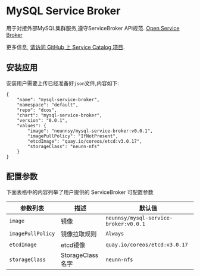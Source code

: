 # MySQL Service Broker

用于对接外部MySQL集群服务,遵守ServiceBroker API规范.
[Open Service Broker](https://www.openservicebrokerapi.org/)


更多信息,
[请访问 GitHub 上 Service Catalog 项目](https://github.com/kubernetes-incubator/service-catalog).

## 安装应用
安装用户需要上传已经准备好`json`文件,内容如下:

```
{
	"name": "mysql-service-broker",
	"namespace": "default",
	"repo": "dcos",
	"chart": "mysql-service-broker",
	"version": "0.0.1",
	"values": {
		"image": "neunnsy/mysql-service-broker:v0.0.1",
		"imagePullPolicy": "IfNotPresent",
		"etcdImage": "quay.io/coreos/etcd:v3.0.17",
		"storageClass": "neunn-nfs"
	}
}

```

## 配置参数

下面表格中的内容列举了用户提供的 ServiceBroker 可配置参数

| 参数列表 | 描述 | 默认值 |
|-----------|-------------|---------|
| `image` | 镜像 | `neunnsy/mysql-service-broker:v0.0.1` |
| `imagePullPolicy` | 镜像拉取规则 | `Always` |
|`etcdImage`|etcd镜像|`quay.io/coreos/etcd:v3.0.17`|
|`storageClass`|StorageClass名字|`neunn-nfs`|

